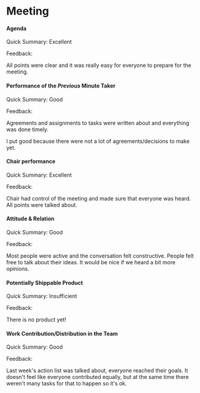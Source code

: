 # Meeting

#### Agenda 

Quick Summary: Excellent

Feedback:

All points were clear and it was really easy for everyone to prepare for the meeting.


#### Performance of the *Previous* Minute Taker

Quick Summary: Good

Feedback: 

Agreements and assignments to tasks were written about and everything was done timely.

I put good because there were not a lot of agreements/decisions to make yet.


#### Chair performance

Quick Summary: Excellent

Feedback: 

Chair had control of the meeting and made sure that everyone was heard. All points were talked about.

#### Attitude & Relation

Quick Summary: Good

Feedback: 

Most people were active and the conversation felt constructive. People felt free to talk about their ideas.
It would be nice if we heard a bit more opinions. 


#### Potentially Shippable Product

Quick Summary: Insufficient

Feedback: 

There is no product yet!


#### Work Contribution/Distribution in the Team

Quick Summary: Good

Feedback: 

Last week's action list was talked about, everyone reached their goals.
It doesn't feel like everyone contributed equally, but at the same time there weren't many tasks for that to happen so it's ok.

